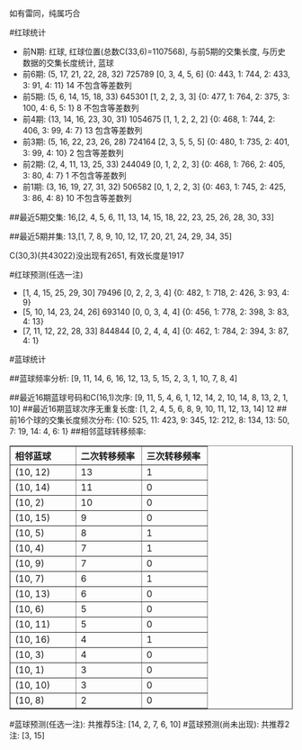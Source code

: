 <!-- 
.. title: 双色球2014136期(2014-11-23)数据分析报告
.. slug: slott-2014136-2014-11-23-report
.. date: 2014-11-24 08:00:00 UTC+08:00
.. tags: Lottery
.. link: 
.. description: 
.. type: text
-->

如有雷同，纯属巧合

<!-- TEASER_END-->

#红球统计

- 前N期: 红球, 红球位置(总数C(33,6)=1107568), 与前5期的交集长度, 与历史数据的交集长度统计, 蓝球
- 前6期: (5, 17, 21, 22, 28, 32) 725789 [0, 3, 4, 5, 6] {0: 443, 1: 744, 2: 433, 3: 91, 4: 11} 14 不包含等差数列
- 前5期: (5, 6, 14, 15, 18, 33) 645301 [1, 2, 2, 3, 3] {0: 477, 1: 764, 2: 375, 3: 100, 4: 6, 5: 1} 8 不包含等差数列
- 前4期: (13, 14, 16, 23, 30, 31) 1054675 [1, 1, 2, 2, 2] {0: 468, 1: 744, 2: 406, 3: 99, 4: 7} 13 包含等差数列
- 前3期: (5, 16, 22, 23, 26, 28) 724164 [2, 3, 5, 5, 5] {0: 480, 1: 735, 2: 401, 3: 99, 4: 10} 2 包含等差数列
- 前2期: (2, 4, 11, 13, 25, 33) 244049 [0, 1, 2, 2, 3] {0: 468, 1: 766, 2: 405, 3: 80, 4: 7} 1 不包含等差数列
- 前1期: (3, 16, 19, 27, 31, 32) 506582 [0, 1, 2, 2, 3] {0: 463, 1: 745, 2: 425, 3: 86, 4: 8} 10 不包含等差数列

##最近5期交集:
16,[2, 4, 5, 6, 11, 13, 14, 15, 18, 22, 23, 25, 26, 28, 30, 33]

##最近5期并集:
13,[1, 7, 8, 9, 10, 12, 17, 20, 21, 24, 29, 34, 35]

C(30,3)(共43022)没出现有2651, 
有效长度是1917

#红球预测(任选一注)

- [1, 4, 15, 25, 29, 30] 79496 [0, 2, 2, 3, 4] {0: 482, 1: 718, 2: 426, 3: 93, 4: 9}
- [5, 10, 14, 23, 24, 26] 693140 [0, 0, 3, 4, 4] {0: 456, 1: 778, 2: 398, 3: 83, 4: 13}
- [7, 11, 12, 22, 28, 33] 844844 [0, 2, 4, 4, 4] {0: 462, 1: 784, 2: 394, 3: 87, 4: 1}

#蓝球统计

##蓝球频率分析:
[9, 11, 14, 6, 16, 12, 13, 5, 15, 2, 3, 1, 10, 7, 8, 4]

##最近16期蓝球号码和C(16,1)次序:
[9, 11, 5, 4, 6, 1, 12, 14, 2, 10, 14, 8, 13, 2, 1, 10]
##最近16期蓝球次序无重复长度:
[1, 2, 4, 5, 6, 8, 9, 10, 11, 12, 13, 14] 12
##前16个球的交集长度频次分布:
{10: 525, 11: 423, 9: 345, 12: 212, 8: 134, 13: 50, 7: 19, 14: 4, 6: 1}
##相邻蓝球转移频率:
<table border="1" class="table table-striped dataframe">
  <thead>
    <tr style="text-align: left;">
      <th style="min-width: 100px;">相邻蓝球</th>
      <th style="min-width: 100px;">二次转移频率</th>
      <th style="min-width: 100px;">三次转移频率</th>
    </tr>
  </thead>
  <tbody>
    <tr>
      <td> (10, 12)</td>
      <td> 13</td>
      <td> 1</td>
    </tr>
    <tr>
      <td> (10, 14)</td>
      <td> 11</td>
      <td> 0</td>
    </tr>
    <tr>
      <td>  (10, 2)</td>
      <td> 10</td>
      <td> 0</td>
    </tr>
    <tr>
      <td> (10, 15)</td>
      <td>  9</td>
      <td> 0</td>
    </tr>
    <tr>
      <td>  (10, 5)</td>
      <td>  8</td>
      <td> 1</td>
    </tr>
    <tr>
      <td>  (10, 4)</td>
      <td>  7</td>
      <td> 1</td>
    </tr>
    <tr>
      <td>  (10, 9)</td>
      <td>  7</td>
      <td> 0</td>
    </tr>
    <tr>
      <td>  (10, 7)</td>
      <td>  6</td>
      <td> 1</td>
    </tr>
    <tr>
      <td> (10, 13)</td>
      <td>  6</td>
      <td> 0</td>
    </tr>
    <tr>
      <td>  (10, 6)</td>
      <td>  5</td>
      <td> 0</td>
    </tr>
    <tr>
      <td> (10, 11)</td>
      <td>  5</td>
      <td> 0</td>
    </tr>
    <tr>
      <td> (10, 16)</td>
      <td>  4</td>
      <td> 1</td>
    </tr>
    <tr>
      <td>  (10, 3)</td>
      <td>  4</td>
      <td> 0</td>
    </tr>
    <tr>
      <td>  (10, 1)</td>
      <td>  3</td>
      <td> 0</td>
    </tr>
    <tr>
      <td> (10, 10)</td>
      <td>  3</td>
      <td> 0</td>
    </tr>
    <tr>
      <td>  (10, 8)</td>
      <td>  2</td>
      <td> 0</td>
    </tr>
  </tbody>
</table>
#蓝球预测(任选一注):
共推荐5注: [14, 2, 7, 6, 10]
#蓝球预测(尚未出现):
共推荐2注: [3, 15]

